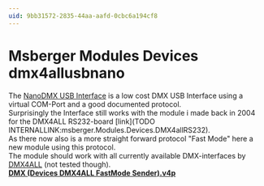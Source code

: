 ```yaml
---
uid: 9bb31572-2835-44aa-aafd-0cbc6a194cf8
---
```


# Msberger Modules Devices dmx4allusbnano
The <a href="http://www.onlineshop.dmx4all.de/product_info.php?language=en&products_id=545" class="extURL" target="_blank">NanoDMX USB Interface</a> is a low cost DMX USB Interface using a virtual COM-Port and a good documented protocol.  
Surprisingly the Interface still works with the module i made back in 2004 for the DMX4ALL RS232-board [link](TODO INTERNALLINK:msberger.Modules.Devices.DMX4allRS232).  
As there now also is a more straight forward protocol "Fast Mode" here a new module using this protocol.  
The module should work with all currently available DMX-interfaces by <a href="http://www.dmx4all.de" class="extURL" target="_blank">DMX4ALL</a> (not tested though).  
**<a href="https://vvvv.org/contribution/dmx-usb-interface-dmx4all-nanodmx" class="extURL contribution" target="_blank">DMX (Devices DMX4ALL FastMode Sender).v4p</a>** 
